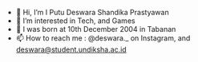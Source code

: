 - 👋 Hi, I’m I Putu Deswara Shandika Prastyawan
- 👀 I’m interested in Tech, and Games
- 🌱 I was born at 10th December 2004 in Tabanan
- 📫 How to reach me : @deswara._ on Instagram, and deswara@student.undiksha.ac.id

<!---
Deeeezw/Deeeezw is a ✨ special ✨ repository because its `README.md` (this file) appears on your GitHub profile.
You can click the Preview link to take a look at your changes.
--->
